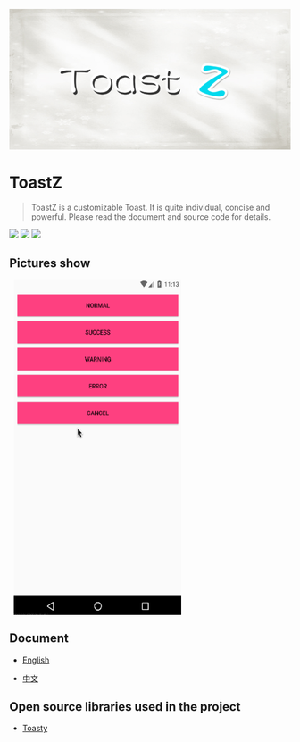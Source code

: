 
![](image/ToastZLOGO.jpg)

# ToastZ

>ToastZ is a customizable Toast. It is quite individual, concise and powerful. Please read the document and source code for details.

[![](https://img.shields.io/badge/LICENSE-Apache%20License%202.0-red.svg)](https://github.com/duyangs/ToastZ/blob/master/LICENSE)
[![](https://jitpack.io/v/duyangs/ToastZ.svg)](https://jitpack.io/#duyangs/ToastZ)
[![](https://img.shields.io/badge/About%20Me-duyangs-lightgrey.svg)]()

<h2>Pictures show</h2>
<div >   
<img src="image/ToastZ.gif" width = "300" height = "600" alt="ToastUtil" align=center />

</div>

<h2>Document</h2>

- [English](https://github.com/duyangs/ToastZ/wiki/English-document)

- [中文](https://github.com/duyangs/ToastZ/wiki/%E4%B8%AD%E6%96%87%E6%96%87%E6%A1%A3)

<h2>Open source libraries used in the project</h2>

- [Toasty](https://github.com/GrenderG/Toasty)
